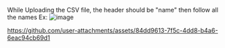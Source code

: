 While Uploading the CSV file, 
the header should be "name" then follow all the names
Ex: ![image](https://github.com/user-attachments/assets/7b2796a7-5cc7-4440-a56e-b5c74d00169f)


https://github.com/user-attachments/assets/84dd9613-7f5c-4dd8-b4a6-6eac94cb69d1

